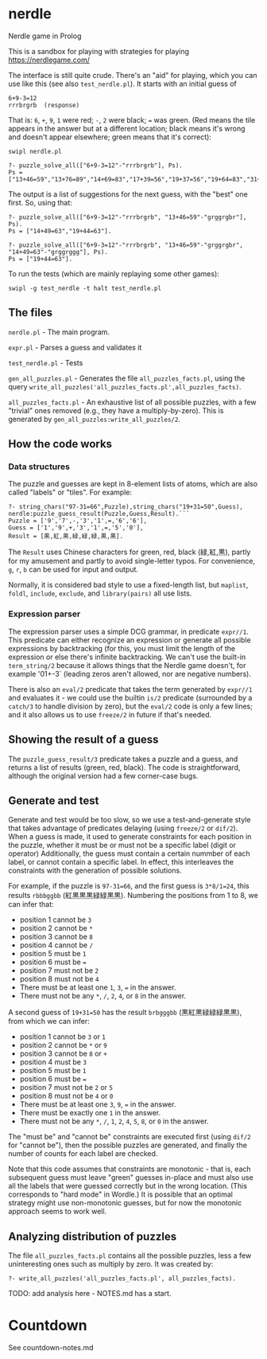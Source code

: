 # nerdle
Nerdle game in Prolog

This is a sandbox for playing with strategies for playing
https://nerdlegame.com/

The interface is still quite crude. There's an "aid" for playing,
which you can use like this (see also `test_nerdle.pl`). It starts
with an initial guess of
```
6+9-3=12
rrrbrgrb  (response)
```
That is: `6`, `+`, `9`, `1` were red; `-`, `2` were black;
`=` was green. (Red means the tile appears in the answer but
at a different location; black means it's wrong and doesn't
appear elsewhere; green means that it's correct):
```
swipl nerdle.pl

?- puzzle_solve_all(["6+9-3=12"-"rrrbrgrb"], Ps).
Ps = ["13+46=59","13+76=89","14+69=83","17+39=56","19+37=56","19+64=83","31+64=95","31+67=98","34+61=95","37+19=56","37+61=98","39+17=56","43+16=59","73+16=89","13+36=49"|...].
```
The output is a list of suggestions for the  next guess, with the "best"
one first. So, using that:
```
?- puzzle_solve_all(["6+9-3=12"-"rrrbrgrb", "13+46=59"-"grggrgbr"], Ps).
Ps = ["14+49=63","19+44=63"].

?- puzzle_solve_all(["6+9-3=12"-"rrrbrgrb", "13+46=59"-"grggrgbr", "14+49=63"-"grggrggg"], Ps).
Ps = ["19+44=63"].
```

To run the tests (which are mainly replaying some other games):
```
swipl -g test_nerdle -t halt test_nerdle.pl
```

## The files

`nerdle.pl` - The main program.

`expr.pl` - Parses a guess and validates it

`test_nerdle.pl` - Tests

`gen_all_puzzles.pl` - Generates the file `all_puzzles_facts.pl`,
using the query
`write_all_puzzles('all_puzzles_facts.pl',all_puzzles_facts)`.

`all_puzzles_facts.pl` - An exhaustive list of all possible
puzzles, with a few "trivial" ones removed (e.g., they have
a multiply-by-zero). This is generated by
`gen_all_puzzles:write_all_puzzles/2`.

## How the code works

### Data structures

The puzzle and guesses are kept in 8-element lists of atoms, which
are also called "labels" or "tiles".
For example:
```
?- string_chars("97-31=66",Puzzle),string_chars("19+31=50",Guess), nerdle:puzzle_guess_result(Puzzle,Guess,Result).```
Puzzle = ['9','7',-,'3','1',=,'6','6'],
Guess = ['1','9',+,'3','1',=,'5','0'],
Result = [黒,紅,黒,緑,緑,緑,黒,黒].
```

The `Result` uses Chinese characters for green, red, black (緑,紅,黒),
partly for my amusement and partly to avoid single-letter typos.
For convenience, `g`, `r`, `b` can be used for input and output.

Normally, it is considered bad style to use a fixed-length list, but
`maplist`, `foldl`, `include`, `exclude`, and `library(pairs)` all use
lists.

### Expression parser

The expression parser uses a simple DCG grammar, in predicate
`expr//1`. This predicate can either recognize an expression or
generate all possible expressions by backtracking (for this, you must
limit the length of the expression or else there's infinite
backtracking. We can't use the built-in `term_string/2` because it
allows things that the Nerdle game doesn't, for example '01+-3`
(leading zeros aren't allowed, nor are negative numbers).

There is also an `eval/2` predicate that takes the term generated
by `expr//1` and evaluates it - we could use the builtin `is/2`
predicate (surrounded by a `catch/3` to handle division by zero),
but the `eval/2` code is only a few lines; and it also allows us
to use `freeze/2` in future if that's needed.

## Showing the result of a guess

The `puzzle_guess_result/3` predicate takes a puzzle and a guess, and
returns a list of results (green, red, black). The code is
straightforward, although the original version had a few corner-case
bugs.

## Generate and test

Generate and test would be too slow, so we use a test-and-generate
style that takes advantage of predicates delaying (using `freeze/2` or
`dif/2`). When a guess is made, it used to generate constraints for
each position in the puzzle, whether it must be or must not be a
specific label (digit or operator) Additionally, the guess must
contain a certain nummber of each label, or cannot contain a specific
label. In effect, this interleaves the constraints with the generation
of possible solutions.

For example, if the puzzle is `97-31=66`, and the first guess is
`3*8/1=24`, this results `rbbbggbb` (紅黒黒黒緑緑黒黒). Numbering
the positions from 1 to 8, we can infer that:
- position 1 cannot be `3`
- position 2 cannot be `*`
- position 3 cannot be `8`
- position 4 cannot be `/`
- position 5 must be `1`
- position 6 must be `=`
- position 7 must not be `2`
- position 8 must not be `4`
- There must be at least one `1`, `3`, `=` in the answer.
- There must not be any `*`, `/`, `2`, `4`, or `8` in the answer.

A second guess of `19+31=50` has the result `brbgggbb` (黒紅黒緑緑緑黒黒),
from which we can infer:
- position 1 cannot be `3` or `1`
- position 2 cannot be `*` or `9`
- position 3 cannot be `8` or `+`
- position 4 must be `3`
- position 5 must be `1`
- position 6 must be `=`
- position 7 must not be `2` or `5`
- position 8 must not be `4` or `0`
- There must be at least one `3`, `9`, `=` in the answer.
- There must be exactly one `1` in the answer.
- There must not be any `*`, `/`, `1`, `2`, `4`, `5`, `8`, or `0` in the answer.

The "must be" and "cannot be" constraints are executed first (using
`dif/2` for "cannot be"), then the possible puzzles are generated, and
finally the number of counts for each label are checked.

Note that this code assumes that constraints are monotonic - that is,
each subsequent guess must leave "green" guesses in-place and must
also use all the labels that were guessed correctly but in the wrong
location. (This corresponds to "hard mode" in Wordle.) It is possible
that an optimal strategy might use non-monotonic guesses, but for now
the monotonic approach seems to work well.

## Analyzing distribution of puzzles

The file `all_puzzles_facts.pl` contains all the possible puzzles,
less a few uninteresting ones such as multiply by zero.  It was
created by:
```
?- write_all_puzzles('all_puzzles_facts.pl', all_puzzles_facts).
```

TODO: add analysis here - NOTES.md has a start.

# Countdown

See countdown-notes.md
